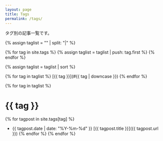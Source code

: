```yaml
---
layout: page
title: Tags
permalink: /tags/
---
```



タグ別の記事一覧です。


{% assign taglist = "" | split: "|" %}

{% for tag in site.tags %}
{% assign taglist = taglist | push: tag.first %}
{% endfor %}

{% assign taglist = taglist | sort %}



{% for tag in taglist %} [{{ tag }}](#{{ tag | downcase }}) {% endfor %}



{% for tag in taglist %}
# {{ tag }}
{% for tagpost in site.tags[tag] %}
+ {{ tagpost.date | date: "%Y-%m-%d" }} [{{ tagpost.title }}]({{ tagpost.url }})
{% endfor %}
{% endfor %}
